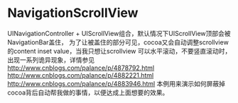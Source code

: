 # NavigationScrollView
UINavigationController + UIScrollView组合，默认情况下UIScrollView顶部会被NavigationBar盖住，
为了让被盖住的部分可见，cocoa又会自动调整scrollview的content inset value，当我只想让scrollview
可以水平滚动，不要竖直滚动时，出现一系列诡异现象，详情参见
http://www.cnblogs.com/palance/p/4878792.html
http://www.cnblogs.com/palance/p/4882221.html
http://www.cnblogs.com/palance/p/4883946.html
本例用来演示如何屏蔽掉cocoa背后自动帮我做的事情，以便达成上面想要的效果。
